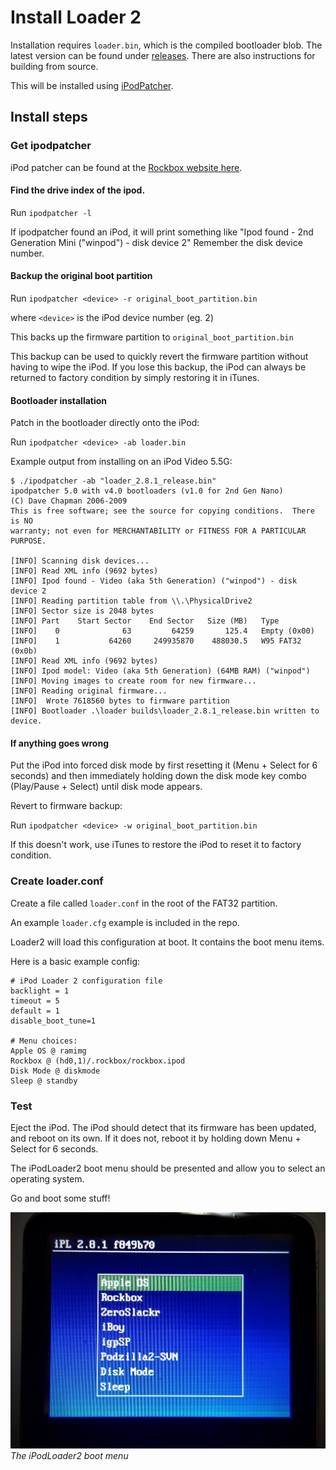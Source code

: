 # Install Loader 2

Installation requires `loader.bin`, which is the compiled bootloader blob. The latest version can be found under [releases](https://github.com/crozone/ipodloader2/releases). There are also instructions for building from source.

This will be installed using [iPodPatcher](https://www.rockbox.org/wiki/IpodPatcher).

## Install steps

### Get ipodpatcher

iPod patcher can be found at the [Rockbox website here](https://www.rockbox.org/wiki/IpodPatcher).

#### Find the drive index of the ipod.
Run `ipodpatcher -l`

If ipodpatcher found an iPod, it will print something like "Ipod found - 2nd Generation Mini ("winpod") - disk device 2"
Remember the disk device number.

#### Backup the original boot partition
Run `ipodpatcher <device> -r original_boot_partition.bin`

where `<device>` is the iPod device number (eg. 2)

This backs up the firmware partition to `original_boot_partition.bin`

This backup can be used to quickly revert the firmware partition without having to wipe the iPod. If you lose this backup, the iPod can always be returned to factory condition by simply restoring it in iTunes.

#### Bootloader installation

Patch in the bootloader directly onto the iPod:

Run `ipodpatcher <device> -ab loader.bin`

Example output from installing on an iPod Video 5.5G:

```
$ ./ipodpatcher -ab "loader_2.8.1_release.bin"
ipodpatcher 5.0 with v4.0 bootloaders (v1.0 for 2nd Gen Nano)
(C) Dave Chapman 2006-2009
This is free software; see the source for copying conditions.  There is NO
warranty; not even for MERCHANTABILITY or FITNESS FOR A PARTICULAR PURPOSE.

[INFO] Scanning disk devices...
[INFO] Read XML info (9692 bytes)
[INFO] Ipod found - Video (aka 5th Generation) ("winpod") - disk device 2
[INFO] Reading partition table from \\.\PhysicalDrive2
[INFO] Sector size is 2048 bytes
[INFO] Part    Start Sector    End Sector   Size (MB)   Type
[INFO]    0              63         64259       125.4   Empty (0x00)
[INFO]    1           64260     249935870    488030.5   W95 FAT32 (0x0b)
[INFO] Read XML info (9692 bytes)
[INFO] Ipod model: Video (aka 5th Generation) (64MB RAM) ("winpod")
[INFO] Moving images to create room for new firmware...
[INFO] Reading original firmware...
[INFO]  Wrote 7618560 bytes to firmware partition
[INFO] Bootloader .\loader builds\loader_2.8.1_release.bin written to device.
```

#### If anything goes wrong

Put the iPod into forced disk mode by first resetting it (Menu + Select for 6 seconds) and then immediately holding down the disk mode key combo (Play/Pause + Select) until disk mode appears.

Revert to firmware backup:

Run `ipodpatcher <device> -w original_boot_partition.bin`

If this doesn't work, use iTunes to restore the iPod to reset it to factory condition.

### Create loader.conf

Create a file called `loader.conf` in the root of the FAT32 partition.

An example `loader.cfg` example is included in the repo.

Loader2 will load this configuration at boot. It contains the boot menu items.

Here is a basic example config:

```
# iPod Loader 2 configuration file
backlight = 1
timeout = 5
default = 1
disable_boot_tune=1

# Menu choices:
Apple OS @ ramimg
Rockbox @ (hd0,1)/.rockbox/rockbox.ipod
Disk Mode @ diskmode
Sleep @ standby
```

### Test

Eject the iPod. The iPod should detect that its firmware has been updated, and reboot on its own. If it does not, reboot it by holding down Menu + Select for 6 seconds.

The iPodLoader2 boot menu should be presented and allow you to select an operating system.

Go and boot some stuff!

![iPodLoader2 on an iPod Video 5.5G](pics/ipodloader2.jpg)
*The iPodLoader2 boot menu*
